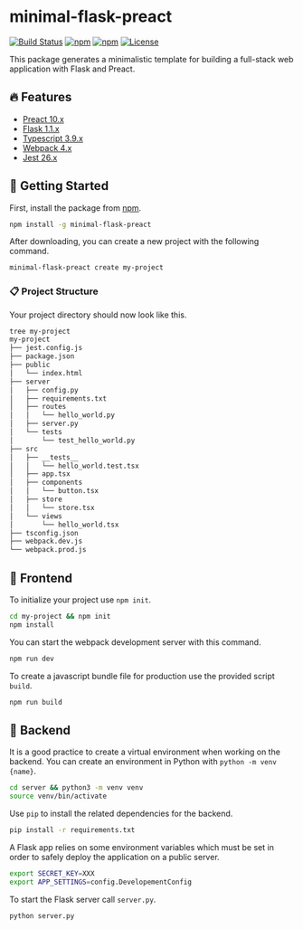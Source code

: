 # minimal-flask-preact

[![Build Status](https://travis-ci.org/naustica/minimal-flask-preact.svg?branch=master)](https://travis-ci.org/github/naustica/minimal-flask-preact)
[![npm](https://img.shields.io/npm/dm/minimal-flask-preact)](https://www.npmjs.com/package/minimal-flask-preact)
[![npm](https://img.shields.io/npm/v/minimal-flask-preact)](https://www.npmjs.com/package/minimal-flask-preact)
[![License](https://img.shields.io/github/license/naustica/minimal-flask-preact)](https://github.com/naustica/minimal-flask-preact/blob/master/LICENSE.txt)

This package generates a minimalistic template for building a full-stack web application with Flask and Preact.

## 🔥 Features

- [Preact 10.x](https://preactjs.com/)
- [Flask 1.1.x](https://flask.palletsprojects.com/en/1.1.x/)
- [Typescript 3.9.x](https://www.typescriptlang.org/)
- [Webpack 4.x](https://webpack.js.org/)
- [Jest 26.x](https://jestjs.io/)

## 💁 Getting Started
First, install the package from [npm](https://www.npmjs.com/package/minimal-flask-preact).

```bash
npm install -g minimal-flask-preact
```

After downloading, you can create a new project with the following command.

```bash
minimal-flask-preact create my-project
```

### 📋 Project Structure
Your project directory should now look like this.

```bash
tree my-project
my-project
├── jest.config.js
├── package.json
├── public
│   └── index.html
├── server
│   ├── config.py
│   ├── requirements.txt
│   ├── routes
│   │   └── hello_world.py
│   ├── server.py
│   └── tests
│       └── test_hello_world.py
├── src
│   ├── __tests__
│   │   └── hello_world.test.tsx
│   ├── app.tsx
│   ├── components
│   │   └── button.tsx
│   ├── store
│   │   └── store.tsx
│   └── views
│       └── hello_world.tsx
├── tsconfig.json
├── webpack.dev.js
└── webpack.prod.js
```

## 🚀 Frontend

To initialize your project use `npm init`.

```bash
cd my-project && npm init
npm install
```

You can start the webpack development server with this command.
```bash
npm run dev
```

To create a javascript bundle file for production use the provided script `build`.
```bash
npm run build
```

## 🤖 Backend
It is a good practice to create a virtual environment when working on the backend. You can create an environment in Python with `python -m venv {name}`.

```bash
cd server && python3 -m venv venv
source venv/bin/activate
```

Use `pip` to install the related dependencies for the backend.

```bash
pip install -r requirements.txt
```

A Flask app relies on some environment variables which must be set in order to safely deploy the application on a public server.

```bash
export SECRET_KEY=XXX
export APP_SETTINGS=config.DevelopementConfig
```

To start the Flask server call `server.py`.
```bash
python server.py
```
